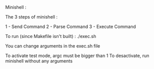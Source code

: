 Minishell :

The 3 steps of minishell :

1 - Send Command
2 - Parse Command
3 - Execute Command

To run (since Makefile isn't built) : ./exec.sh

You can change arguments in the exec.sh file

To activate test mode, argc must be bigger than 1
To desactivate, run minishell without any arguments
